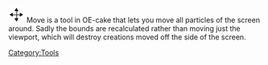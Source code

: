 <img src="/images/Move.png" title="fig:Move.png" width="32" height="32" alt="Move.png" />
Move is a tool in OE-cake that lets you move all particles of the screen around. Sadly the bounds are recalculated rather than moving just the viewport, which will destroy creations moved off the side of the screen.

[Category:Tools](/CategoryTools.md "Category:Tools")
